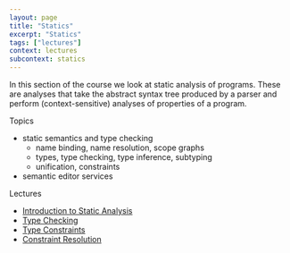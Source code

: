 ```yaml
---
layout: page
title: "Statics"
excerpt: "Statics"
tags: ["lectures"]
context: lectures
subcontext: statics
---
```


In this section of the course we look at static analysis of programs. These are analyses that take the abstract syntax tree produced by a parser and perform (context-sensitive) analyses of properties of a program.

Topics

  - static semantics and type checking
    - name binding, name resolution, scope graphs
    - types, type checking, type inference, subtyping
    - unification, constraints
  - semantic editor services

Lectures

- [Introduction to Static Analysis](static-analysis)
- [Type Checking](type-checking)
- [Type Constraints](type-constraints)
- [Constraint Resolution](constraint-resolution)
